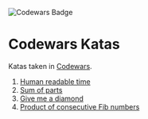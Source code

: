 ![Codewars Badge](https://www.codewars.com/users/mtzfactory/badges/large)

# Codewars Katas

Katas taken in [Codewars][codewars].

1. [Human readable time](./src/human-readable-time/README.md)
2. [Sum of parts](./src/sum-of-parts/README.md)
3. [Give me a diamond](./src/give-me-a-diamond/README.md)
4. [Product of consecutive Fib numbers](./src/product-of-consecutive-fib-numbers/README.md)

[codewars]: https://www.codewars.com
